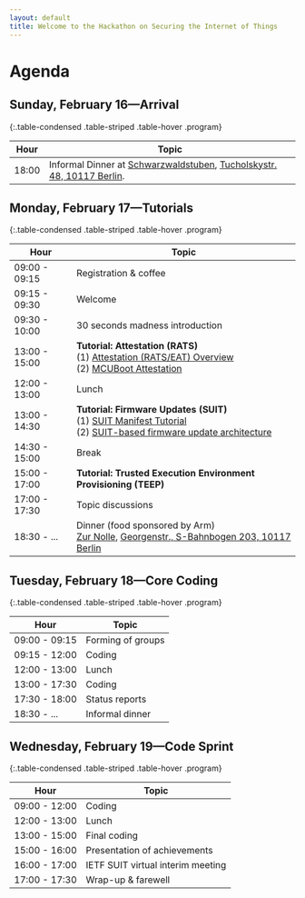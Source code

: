 ```yaml
---
layout: default
title: Welcome to the Hackathon on Securing the Internet of Things
---
```


# Agenda

## Sunday, February 16&mdash;Arrival

{:.table-condensed .table-striped .table-hover .program}

| Hour | Topic |
|---|---|
18:00 | Informal Dinner at [Schwarzwaldstuben](http://www.schwarzwaldstuben-berlin.com/), [Tucholskystr. 48, 10117 Berlin](https://goo.gl/maps/kXKiwV83LiJ2pcX39).

## Monday, February 17&mdash;Tutorials

{:.table-condensed .table-striped .table-hover .program}

| Hour | Topic |
|---|---|
09:00 - 09:15 | Registration & coffee
09:15 - 09:30 | Welcome
09:30 - 10:00 | 30 seconds madness introduction
13:00 - 15:00 | **Tutorial: Attestation (RATS)** <br> (1) [Attestation (RATS/EAT) Overview](slides/rats01.pdf) <br> (2) [MCUBoot Attestation](slides/rats02.pdf)
12:00 - 13:00 | Lunch
13:00 - 14:30 | **Tutorial: Firmware Updates (SUIT)** <br> (1) [SUIT Manifest Tutorial](slides/suit01.pdf) <br> (2) [SUIT-based firmware update architecture](slides/suit02.pdf)
14:30 - 15:00 | Break
15:00 - 17:00 | **Tutorial: Trusted Execution Environment Provisioning (TEEP)**
17:00 - 17:30 | Topic discussions
18:30 - ...   | Dinner (food sponsored by Arm) <br> [Zur Nolle](https://www.restaurant-nolle.de/), [Georgenstr., S-Bahnbogen 203, 10117 Berlin](https://goo.gl/maps/28Y1ZqwcbAfAkV9n6)

## Tuesday, February 18&mdash;Core Coding

{:.table-condensed .table-striped .table-hover .program}

| Hour | Topic |
|---|---|
09:00 - 09:15 | Forming of groups
09:15 - 12:00 | Coding
12:00 - 13:00 | Lunch
13:00 - 17:30 | Coding
17:30 - 18:00 | Status reports
18:30 - ...   | Informal dinner

## Wednesday, February 19&mdash;Code Sprint

{:.table-condensed .table-striped .table-hover .program}

| Hour | Topic |
|---|---|
09:00 - 12:00 | Coding
12:00 - 13:00 | Lunch
13:00 - 15:00 | Final coding
15:00 - 16:00 | Presentation of achievements
16:00 - 17:00 | IETF SUIT virtual interim meeting
17:00 - 17:30 | Wrap-up & farewell




